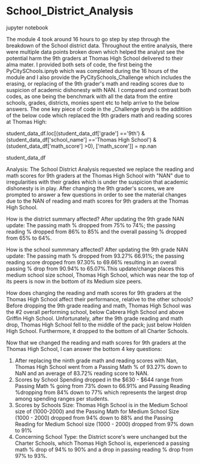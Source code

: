 # School_District_Analysis
jupyter notebook

The module 4 took around 16 hours to go step by step through the breakdown of the School district data. Throughout the entire analysis, there were multiple data points broken down which helped the analyst see the potential harm the 9th graders at Thomas High School delivered to their alma mater. I provided both sets of code, the first being the PyCitySChools.ipnyb which was completed during the 16 hours of the module and I also provide the PyCitySchools_Challenge which includes the erasing, or replacing of the 9th grader's math and reading scores due to suspicion of academic dishonesty with NAN. I compared and contrast both codes, as one being the benchmark with all the data from the entire schools, grades, districts, monies spent etc to help arrive to the below answers. The one key piece of code in the _Challenge ipnyb is the additiion of the below code which replaced the 9th graders math and reading scores at Thomas High:

student_data_df.loc[(student_data_df['grade'] =='9th') & (student_data_df['school_name'] =='Thomas High School') & (student_data_df['math_score'] >0), ['math_score']] = np.nan
                                                                                                                       
student_data_df

Analysis:
The School District Analysis requested we replace the reading and math scores for 9th graders at the Thomas High School with "NAN" due to irregularities with their grades which is under the suspicion that academic dishonesty is in play. After changing the 9th grader's scores, we are prompted to answer a few questions in order to see the material changes due to the NAN of reading and math scores for 9th graders at the Thomas High School.

How is the district summary affected?
After updating the 9th grade NAN update: The passing math % dropped from 75% to 74%; the passing reading % dropped from 86% to 85% and the overall passing % dropped from 65% to 64%.

How is the school summmary affected?
After updating the 9th grade NAN update: The passing math % dropped from 93.27% 66.91%; the passing reading score dropped from 97.30% to 69.66% resulting in an overall passing % drop from 90.94% to 65.07%.This update/change places this medium school size school, Thomas High School, which was near the top of its peers is now in the bottom of its Medium size peers.

How does changing the reading and math scores for 9th graders at the Thomas High School affect their performance, relative to the other schools?
Before dropping the 9th grade reading and math, Thomas High School was the #2 overall performing school, below Cabrera High School and above Griffin High School. Unfortunately, after the 9th grade reading and math drop, Thomas High School fell to the middle of the pack; just below Holden High School. Furthermore, it dropped to the bottom of all Charter Schools. 

Now that we changed the reading and math scores for 9th graders at the Thomas High School, I can answer the bottom 4 key questions:
 1) After replacing the ninth grade math and reading scores with Nan, Thomas High School went from a Passing Math %  of 93.27% down to NaN and an average of 83.72% reading score to NAN.
 2) Scores by School Spending dropped in the $630 - $644 range from Passing Math % going from 73% down to 66.91% and Passing Reading %dropping from 84% down to 77% which          represents the largest drop among spending ranges per students.
 3) Scores by Schools Size: Thomas High School is in the Medium School size of (1000-2000) and the Passing Math for Medium School Size (1000 - 2000) dropped from 94% down to 88% and the Passing Reading for Medium School size (1000 - 2000) dropped from 97% down to 91%
 4) Concerning School Type: the District score's were unchanged but the Charter Schools, which Thomas High School is, experienced a passing math % drop of 94% to 90% and a drop in passing reading % drop from 97% to 93%.
 
  
